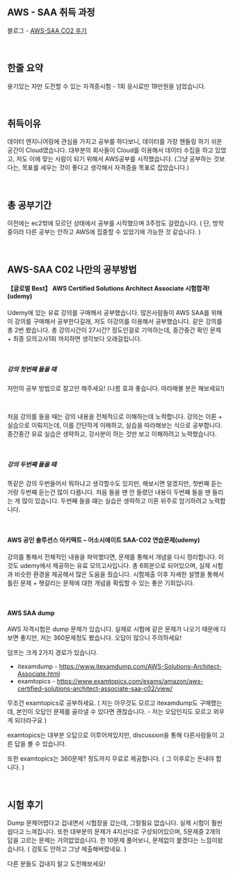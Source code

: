 ## AWS - SAA 취득 과정
블로그 - [AWS-SAA CO2 후기](https://wjdqlsdlsp.github.io/aws/2022/02/16/AWS-SAA%ED%9B%84%EA%B8%B0/)

<br>

## 한줄 요약

용기있는 자만 도전할 수 있는 자격증시험 - 1회 응시료만 19만원을 넘었습니다.

<br>

## 취득이유

데이터 엔지니어링에 관심을 가지고 공부를 하다보니, 데이터를 가장 핸들링 하기 쉬운 공간이 Cloud였습니다. 대부분의 회사들이 Cloud를 이용해서 데이터 수집을 하고 있었고, 저도 이에 맞는 사람이 되기 위해서 AWS공부를 시작했습니다. (그냥 공부하는 것보다는, 목표를 세우는 것이 좋다고 생각해서 자격증을 목표로 잡았습니다.)

<br>

## 총 공부기간

이전에는 ec2밖에 모르던 상태에서 공부를 시작했으며 3주정도 걸렸습니다. ( 단, 방학 중이라 다른 공부는 안하고 AWS에 집중할 수 있었기에 가능한 것 같습니다. )

<br>

## AWS-SAA C02 나만의 공부방법

#### 【글로벌 Best】 AWS Certified Solutions Architect Associate 시험합격! (udemy)

Udemy에 있는 유료 강의를 구매해서 공부했습니다. 많은사람들이 AWS SAA를 위해 이 강의를 구매해서 공부한다길래, 저도 이강의를 이용해서 공부했습니다.
같은 강의를 총 2번 봤습니다. 총 강의시간이 27시간? 정도인걸로 기억하는데, 중간중간 확인 문제 + 최종 모의고사1회 까지하면 생각보다 오래걸립니다.

<br>

##### 강의 첫번째 들을 때

저만의 공부 방법으로 참고만 해주세요! (나름 효과 좋습니다. 따라해볼 분은 해보세요!)

<br>

처음 강의를 들을 때는 강의 내용을 전체적으로 이해하는데 노력합니다. 강의는 이론 + 실습으로 이뤄지는데, 이를 간단하게 이해하고, 실습을 따라해보는 식으로 공부합니다.
중간중간 유료 실습은 생략하고, 강사분이 하는 것만 보고 이해하려고 노력했습니다.


<br>

##### 강의 두번째 들을 때

똑같은 강의 두번들어서 뭐하냐고 생각할수도 있지만, 해보시면 알겠지만, 첫번째 듣는거랑 두번째 듣는건 많이 다릅니다.
처음 들을 땐 안 들렸던 내용이 두번째 들을 땐 들리는 게 많이 있습니다. 
두번째 들을 떄는 실습은 생략하고 이론 위주로 암기하려고 노력합니다.

<br>

#### AWS 공인 솔루션스 아키텍트 – 어소시에이트 SAA-C02 연습문제(udemy)

강의를 통해서 전체적인 내용을 파악했다면, 문제를 통해서 개념을 다시 정리합니다. 이것도 udemy에서 제공하는 유료 모의고사입니다. 총 6회분으로 되어있으며, 실제 시험과 비슷한 환경을 제공해서 많은 도움을 줬습니다. 시험제출 이후 자세한 설명을 통해서 틀린 문제 + 헷갈리는 문제에 대한 개념을 확립할 수 있는 좋은 기회입니다. 



<br>

#### AWS SAA dump

AWS 자격시험은 dump 문제가 있습니다. 실제로 시험에 같은 문제가 나오기 때문에 다 보면 좋지만, 저는 360문제정도 봤습니다. 오답이 많으니 주의하세요!



덤프는 크게 2가지 경로가 있습니다.

- itexamdump - https://www.itexamdump.com/AWS-Solutions-Architect-Associate.html
- examtopics - https://www.examtopics.com/exams/amazon/aws-certified-solutions-architect-associate-saa-c02/view/



무조건 examtopics로 공부하세요. ( 저는 아무것도 모르고 itexamdump도 구매했는데, 본인이 오답인 문제를 골라낼 수 있다면 괜찮습니다. - 저는 오답인지도 모르고 외우게 되더라구요 )

examtopics는 대부분 오답으로 이루어져있지만, discussion을 통해 다른사람들이 고른 답을 볼 수 있습니다. 

또한 examtopics는 360문제? 정도까지 무료로 제공합니다. ( 그 이후로는 돈내야 합니다. )

<br>

## 시험 후기

Dump 문제어렵다고 겁내면서 시험장을 갔는데, 그럴필요 없습니다. 실제 시험이 훨씬 쉽다고 느껴집니다. 또한 대부분의 문제가 4지선다로 구성되어있으며, 5문제중 2개의 답을 고르는 문제는 거의없었습니다. 한 10문제 풀어보니, 문제없이 붙겠다는 느낌이왔습니다. ( 검토도 안하고 그냥 제출해버렸네요. )

다른 분들도 겁내지 말고 도전해보세요!

<br>

